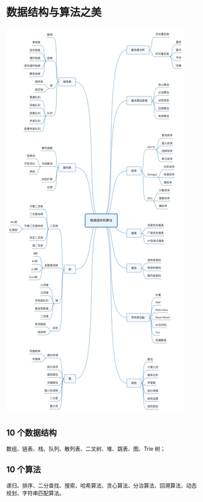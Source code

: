 # 数据结构与算法之美
![](./doc/image/数据结构和算法123456.jpg)
## 10 个数据结构
数组、链表、栈、队列、散列表、二叉树、堆、跳表、图、Trie 树；
## 10 个算法
递归、排序、二分查找、搜索、哈希算法、贪心算法、分治算法、回溯算法、动态规划、字符串匹配算法。